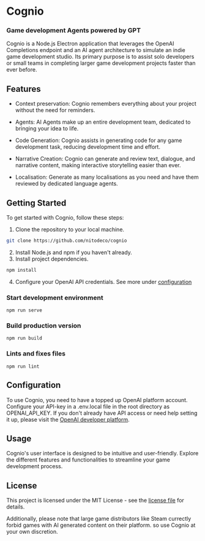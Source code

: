 # Cognio
### Game development Agents powered by GPT

Cognio is a Node.js Electron application that leverages the OpenAI Completions endpoint and an AI agent architecture to simulate an indie game development studio. Its primary purpose is to assist solo developers or small teams in completing larger game development projects faster than ever before.

## Features

-   Context preservation: Cognio remembers everything about your project without the need for reminders. 

-   Agents: AI Agents make up an entire development team, dedicated to bringing your idea to life.

-   Code Generation: Cognio assists in generating code for any game development task, reducing development time and effort.

-   Narrative Creation: Cognio can generate and review text, dialogue, and narrative content, making interactive storytelling easier than ever.

-   Localisation: Generate as many localisations as you need and have them reviewed by dedicated language agents.

## Getting Started

To get started with Cognio, follow these steps:

1.  Clone the repository to your local machine.

```bash
git clone https://github.com/nitodeco/cognio
```

2.  Install Node.js and npm if you haven't already.
3.  Install project dependencies.

```bash
npm install
```

4.  Configure your OpenAI API credentials. See more under [configuration](#configuration)

### Start development environment
```
npm run serve
```

### Build production version
```
npm run build
```

### Lints and fixes files
```
npm run lint
```

## Configuration

To use Cognio, you need to have a topped up OpenAI platform account. Configure your API-key in a .env.local file in the root directory as OPENAI_API_KEY. If you don't already have API access or need help setting it up, please visit the [OpenAI developer platform](https://platform.openai.com/docs/overview).

## Usage

Cognio's user interface is designed to be intuitive and user-friendly. Explore the different features and functionalities to streamline your game development process.

## License

This project is licensed under the MIT License - see the [license file](LICENSE) for details.

Additionally, please note that large game distributors like Steam currectly forbid games with AI generated content on their platform. so use Cognio at your own discretion.
